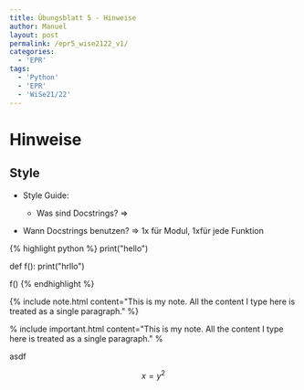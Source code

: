 ```yaml
---
title: Übungsblatt 5 - Hinweise
author: Manuel
layout: post
permalink: /epr5_wise2122_v1/
categories:
  - 'EPR'
tags:
  - 'Python'
  - 'EPR'
  - 'WiSe21/22'
---
```


# Hinweise

## Style

- Style Guide:
    - Was sind Docstrings? => 

- Wann Docstrings benutzen? => 1x für Modul, 1xfür jede Funktion
    
{% highlight python %}
print("hello")

def f():
    print("hrllo")
  
f()
{% endhighlight %}


{% include note.html content="This is my note. All the content I type here is treated as a single paragraph." %}


% include important.html content="This is my note. All the content I type here is treated as a single paragraph." %

asdf

$$ x = y ^2 $$

